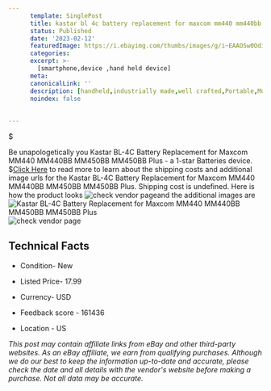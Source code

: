 ```yaml
---
      template: SinglePost
      title: kastar bl 4c battery replacement for maxcom mm440 mm440bb mm450bb mm450bb plus
      status: Published
      date: '2023-02-12'
      featuredImage: https://i.ebayimg.com/thumbs/images/g/i~EAAOSw0OdisJ2V/s-l225.jpg
      categories: 
      excerpt: >-
        [smartphone,device ,hand held device]
      meta:
      canonicalLink: ''
      description: [handheld,industrially made,well crafted,Portable,Mobile,Compact,Convenient,Lightweight,Maneuverable,Man-portable,Miniature,Carriable,Hand-held,Light,Holdable,Transportable,Mobile device,Pocket-sized,On-the-go,Wireless,Cordless,Compact size,Convenient size, smartphone,device ,hand held device]
      noindex: false
      
        
---
```

$

Be unapologetically you Kastar BL-4C Battery Replacement for Maxcom MM440 MM440BB MM450BB MM450BB Plus - a 1-star Batteries device.
$[Click Here](https://www.ebay.com/itm/255592053050?hash=item3b8279393a%3Ag%3Ai%7EEAAOSw0OdisJ2V&mkevt=1&mkcid=1&mkrid=711-53200-19255-0&campid=%253CePNCampaignId%253E&customid=%253CreferenceId%253E&toolid=10049) to read more to learn about the shipping costs and additional image urls for the Kastar BL-4C Battery Replacement for Maxcom MM440 MM440BB MM450BB MM450BB Plus. Shipping cost is undefined. Here is how the product looks ![check vendor page](https://i.ebayimg.com/thumbs/images/g/i~EAAOSw0OdisJ2V/s-l225.jpg)and the additional images are![Kastar BL-4C Battery Replacement for Maxcom MM440 MM440BB MM450BB MM450BB Plus](https://i.ebayimg.com/images/g/i~EAAOSw0OdisJ2V/s-l1600.jpg)![check vendor page](https://origin-galleryplus.ebayimg.com/ws/web/255592053050_2_0_1/225x225.jpg,https://origin-galleryplus.ebayimg.com/ws/web/255592053050_3_0_1/225x225.jpg)



 ## Technical Facts 



     
      

 - Condition- New 


      

 - Listed Price- 17.99 


      

 - Currency- USD 


      

 - Feedback score - 161436 


      

 - Location - US 


      
      

 *_This post may contain affiliate links from eBay and other third-party websites. As an eBay affiliate, we earn from qualifying purchases. Although we do our best to keep the information up-to-date and accurate, please check the date and all details with the vendor's website before making a purchase. Not all data may be accurate._*






